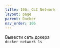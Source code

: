 ```yaml
---
title: 106. CLI Network
layout: page
parent: Docker
nav_order: 106
---
```

Вывести сеть докера  
`docker network ls`